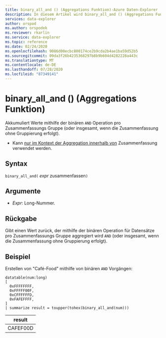 ```yaml
---
title: binary_all_and () (Aggregations Funktion)-Azure Daten-Explorer
description: In diesem Artikel wird binary_all_and () (Aggregations Funktion) in Azure Daten-Explorer beschrieben.
services: data-explorer
author: orspod
ms.author: orspodek
ms.reviewer: rkarlin
ms.service: data-explorer
ms.topic: reference
ms.date: 02/24/2020
ms.openlocfilehash: 9086d00ecbc800174ce2b9cda2b4ae1ba59d52b5
ms.sourcegitcommit: 09da3f26b4235368297b8b9b604d4282228a443c
ms.translationtype: MT
ms.contentlocale: de-DE
ms.lasthandoff: 07/28/2020
ms.locfileid: "87349141"
---
```

# <a name="binary_all_and-aggregation-function"></a>binary_all_and () (Aggregations Funktion)

Akkumuliert Werte mithilfe der binären `AND` Operation pro Zusammenfassungs Gruppe (oder insgesamt, wenn die Zusammenfassung ohne Gruppierung erfolgt).

* Kann [nur im Kontext der Aggregation innerhalb von](summarizeoperator.md) Zusammenfassung verwendet werden.

## <a name="syntax"></a>Syntax

`binary_all_and(` *expr* zusammenfassen`)`

## <a name="arguments"></a>Argumente

* *Expr*: Long-Nummer.

## <a name="returns"></a>Rückgabe

Gibt einen Wert zurück, der mithilfe der binären Operation für Datensätze pro Zusammenfassungs Gruppe aggregiert wird `AND` (oder insgesamt, wenn die Zusammenfassung ohne Gruppierung erfolgt).

## <a name="example"></a>Beispiel

Erstellen von "Café-Food" mithilfe von binären `AND` Vorgängen:

<!-- csl: https://help.kusto.windows.net/Samples -->
```kusto
datatable(num:long)
[
  0xFFFFFFFF, 
  0xFFFFF00F,
  0xCFFFFFFD,
  0xFAFEFFFF,
]
| summarize result = toupper(tohex(binary_all_and(num)))
```

|result|
|---|
|CAFEF00D|
